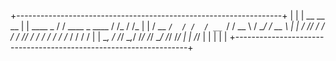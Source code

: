 +------------------------------------------------------------------+
|                                                                  |
|                      __                     __     __            |
|            ____ _   / /  ____ _   ____     / /_   / /_           |
|           / __ `/  / /  / __ `/  / __ \   / __/  / __ \          |
|          / /_/ /  / /  / /_/ /  / / / /  / /_   / / / /          |
|          \__, /  /_/   \__,_/  /_/ /_/   \__/  /_/ /_/           |
|            /_/                                                   |
|                                                                  |
|                                                                  |
+------------------------------------------------------------------+

